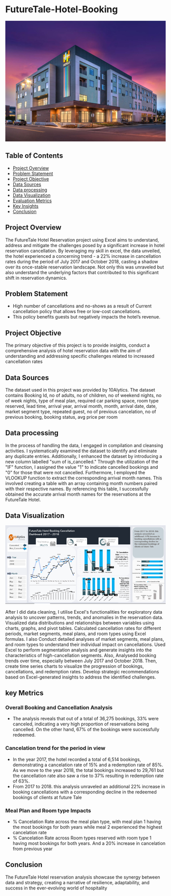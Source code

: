 # FutureTale-Hotel-Booking

![](image_R.webp)


## Table of Contents
- [Project Overview](#project-overview)
- [Problem Statement](#problem-statement)
- [Project Objective](#project-objective)
- [Data Sources](#data-sources)
- [Data processing](#data-processing)
- [Data Visualization](#Data-Visualization)
- [Evaluation Metrics](#evaluation-metrics)
- [Key Insights](#key-insights)
- [Conclusion](#conclusion)


## Project Overview
The FutureTale Hotel Reservation project using Excel aims to understand, address and mitigate the challenges posed by a significant increase in hotel reservation cancellation. By leveraging my skill in excel, the data unveiled, the hotel experienced a concerning trend - a 22% increase in cancellation rates during the period of July 2017 and October 2018, casting a shadow over its once-stable reservation landscape. Not only this was unraveled but also understand the underlying factors that contributed to this significant shift in reservation dynamics.

## Problem Statement
- High number of cancellations and no-shows as a result of Current cancellation policy that allows free or low-cost cancellations.
- This policy benefits guests but negatively impacts the hotel’s revenue.

## Project Objective
The primary objective of this project is to provide insights, conduct a comprehensive analysis of hotel reservation data with the aim of understanding and addressing specific challenges related to increased cancellation rates

## Data Sources
The dataset used in this project was provided by 10Alytics. The dataset contains Booking Id, no of adults, no of children, no of weekend nights, no of week nights, type of meal plan, required car parking space, room type reserved, lead time, arrival year, arrival month, month, arrival date, date, market segment type, repeated guest, no of previous cancelation, no of previous booking, booking status, avg price per room

## Data processing
In the process of handling the data, I engaged in compilation and cleansing activities. I systematically examined the dataset to identify and eliminate any duplicate entries. Additionally, I enhanced the dataset by introducing a new column labelled "sum of is_cancelled." Through the utilization of the "IF" function, I assigned the value "1" to indicate cancelled bookings and "0" for those that were not cancelled. Furthermore, I employed the VLOOKUP function to extract the corresponding arrival month names. This involved creating a table with an array containing month numbers paired with their respective names. By referencing this table, I successfully obtained the accurate arrival month names for the reservations at the FutureTale Hotel.

## Data Visualization

![](Dashboard_png.png)

After I did data cleaning, I utilise Excel's functionalities for exploratory data analysis to uncover patterns, trends, and anomalies in the reservation data. Visualized data distributions and relationships between variables using charts, graphs, and pivot tables. Calculated cancellation rates for different periods, market segments, meal plans, and room types using Excel formulas. I also Conduct detailed analyses of market segments, meal plans, and room types to understand their individual impact on cancellations. Used Excel to perform segmentation analysis and generate insights into the characteristics of high-cancellation segments. Also, Analysedd booking trends over time, especially between July 2017 and October 2018. Then, create time series charts to visualize the progression of bookings, cancellations, and redemption rates. Develop strategic recommendations based on Excel-generated insights to address the identified challenges.

## key Metrics
### Overall Booking and Cancellation Analysis
- The analysis reveals that out of a total of 36,275 bookings, 33% were canceled, indicating a very high proportion of reservations being cancelled. On the other hand, 67% of the bookings were successfully redeemed.
### Cancelation trend for the period in view
- In the year 2017, the hotel recorded a total of 6,514 bookings, demonstrating a cancelation rate of 15% and a redemption rate of 85%. As we move to the year 2018, the total bookings increased to 29,761 but the cancellation rate also saw a rise to 37% resulting in redemption rate of 63%. 
- From 2017 to 2018. this analysis unraveled an additional 22% increase in booking cancellations with a corresponding decline in the redeemed bookings of clients at future Tale
### Meal Plan and Room type Impacts
- % Cancelation Rate across the meal plan type, with meal plan 1 having the most bookings for both years while meal 2 experienced the highest cancelation rate
- % Cancelation Rate across Room types reserved with room type 1 having most bookings for both years. And a 20% increase in cancelation from previous year

## Conclusion
The FutureTale Hotel reservation analysis showcase the synergy between data and strategy, creating a narrative of resilience, adaptability, and success in the ever-evolving world of hospitality

